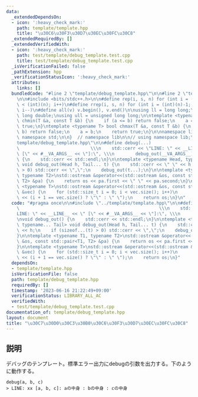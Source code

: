 ```yaml
---
data:
  _extendedDependsOn:
  - icon: ':heavy_check_mark:'
    path: template/template.hpp
    title: "\u30C6\u30F3\u30D7\u30EC\u30FC\u30C8"
  _extendedRequiredBy: []
  _extendedVerifiedWith:
  - icon: ':heavy_check_mark:'
    path: test/template/debug_template.test.cpp
    title: test/template/debug_template.test.cpp
  _isVerificationFailed: false
  _pathExtension: hpp
  _verificationStatusIcon: ':heavy_check_mark:'
  attributes:
    links: []
  bundledCode: "#line 2 \"template/debug_template.hpp\"\n\n#line 2 \"template/template.hpp\"\
    \n\n#include <bits/stdc++.h>\n\n#define rep(i, s, n) for (int i = (int)(s); i\
    \ < (int)(n); i++)\n#define rrep(i, s, n) for (int i = (int)(n)-1; i >= (int)(s);\
    \ i--)\n#define all(v) v.begin(), v.end()\n\nusing ll = long long;\nusing ld =\
    \ long double;\nusing ull = unsigned long long;\n\ntemplate <typename T> bool\
    \ chmin(T &a, const T &b) {\n    if (a <= b) return false;\n    a = b;\n    return\
    \ true;\n}\ntemplate <typename T> bool chmax(T &a, const T &b) {\n    if (a >=\
    \ b) return false;\n    a = b;\n    return true;\n}\n\nnamespace lib {\n\nusing\
    \ namespace std;\n\n}  // namespace lib\n\n// using namespace lib;\n#line 4 \"\
    template/debug_template.hpp\"\n\n#define debug(...)                          \
    \                           \\\n    std::cerr << \"LINE: \" << __LINE__ << \"\
    \ [\" << #__VA_ARGS__ << \"]:\", \\\n        debug_out(__VA_ARGS__)\n\nvoid debug_out()\
    \ {\n    std::cerr << std::endl;\n}\n\ntemplate <typename Head, typename... Tail>\
    \ void debug_out(Head h, Tail... t) {\n    std::cerr << \" \" << h;\n    if (sizeof...(t)\
    \ > 0) std::cerr << \",\";\n    debug_out(t...);\n}\n\ntemplate <typename T1,\
    \ typename T2>\nstd::ostream &operator<<(std::ostream &os, const std::pair<T1,\
    \ T2> &pa) {\n    return os << pa.first << \" \" << pa.second;\n}\n\ntemplate\
    \ <typename T>\nstd::ostream &operator<<(std::ostream &os, const std::vector<T>\
    \ &vec) {\n    for (std::size_t i = 0; i < vec.size(); i++)\n        os << vec[i]\
    \ << (i + 1 == vec.size() ? \"\" : \" \");\n    return os;\n}\n"
  code: "#pragma once\n\n#include \"../template/template.hpp\"\n\n#define debug(...)\
    \                                                     \\\n    std::cerr << \"\
    LINE: \" << __LINE__ << \" [\" << #__VA_ARGS__ << \"]:\", \\\n        debug_out(__VA_ARGS__)\n\
    \nvoid debug_out() {\n    std::cerr << std::endl;\n}\n\ntemplate <typename Head,\
    \ typename... Tail> void debug_out(Head h, Tail... t) {\n    std::cerr << \" \"\
    \ << h;\n    if (sizeof...(t) > 0) std::cerr << \",\";\n    debug_out(t...);\n\
    }\n\ntemplate <typename T1, typename T2>\nstd::ostream &operator<<(std::ostream\
    \ &os, const std::pair<T1, T2> &pa) {\n    return os << pa.first << \" \" << pa.second;\n\
    }\n\ntemplate <typename T>\nstd::ostream &operator<<(std::ostream &os, const std::vector<T>\
    \ &vec) {\n    for (std::size_t i = 0; i < vec.size(); i++)\n        os << vec[i]\
    \ << (i + 1 == vec.size() ? \"\" : \" \");\n    return os;\n}"
  dependsOn:
  - template/template.hpp
  isVerificationFile: false
  path: template/debug_template.hpp
  requiredBy: []
  timestamp: '2023-06-16 21:22:49+09:00'
  verificationStatus: LIBRARY_ALL_AC
  verifiedWith:
  - test/template/debug_template.test.cpp
documentation_of: template/debug_template.hpp
layout: document
title: "\u30C7\u30D0\u30C3\u30B0\u30C6\u30F3\u30D7\u30EC\u30FC\u30C8"
---
```


## 説明

デバッグのテンプレート。標準エラー出力にdebugの引数を出力する。下のように動作する。

```
debug(a, b, c)
> LINE: xx [a, b, c]: aの中身 : bの中身 : cの中身
```
